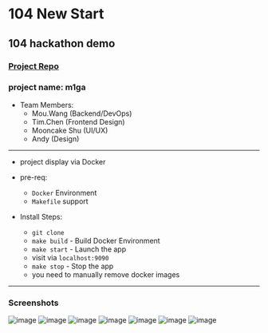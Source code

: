 # 104 New Start
## 104 hackathon demo
### [Project Repo](https://github.com/mouWorks/m1ga)
### project name: m1ga

* Team Members:
    * Mou.Wang (Backend/DevOps)
    * Tim.Chen (Frontend Design)
    * Mooncake Shu (UI/UX)
    * Andy (Design)
---

* project display via Docker
* pre-req: 
    * `Docker` Environment
    * `Makefile` support
    
* Install Steps:
    * `git clone`
    * `make build` - Build Docker Environment
    * `make start` - Launch the app
    * visit via `localhost:9090`
    * `make stop` - Stop the app
    * you need to manually remove docker images
----

### Screenshots

![image](/m1ga_screenshots/Intro.png)
![image](/m1ga_screenshots/UserSelect.png)
![image](/m1ga_screenshots/JobSelect.png)
![image](/m1ga_screenshots/SalarySelect.png)
![image](/m1ga_screenshots/ConditionSelect.png)
![image](/m1ga_screenshots/DisplayResult.png)
![image](/m1ga_screenshots/DisplayJobs.png)
